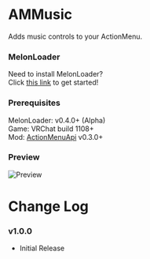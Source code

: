 # AMMusic
Adds music controls to your ActionMenu.

### MelonLoader
Need to install MelonLoader?<br>
Click [this link](https://melonwiki.xyz/) to get started!

### Prerequisites
MelonLoader: v0.4.0+ (Alpha)<br>
Game: VRChat build 1108+ <br>
Mod: [ActionMenuApi](https://github.com/gompocp/ActionMenuApi) v0.3.0+

### Preview
![Preview](https://mintlily.lgbt/img/upload/VRChat_HQgV7HVXv9.png)

# Change Log
### v1.0.0
* Initial Release<br>
